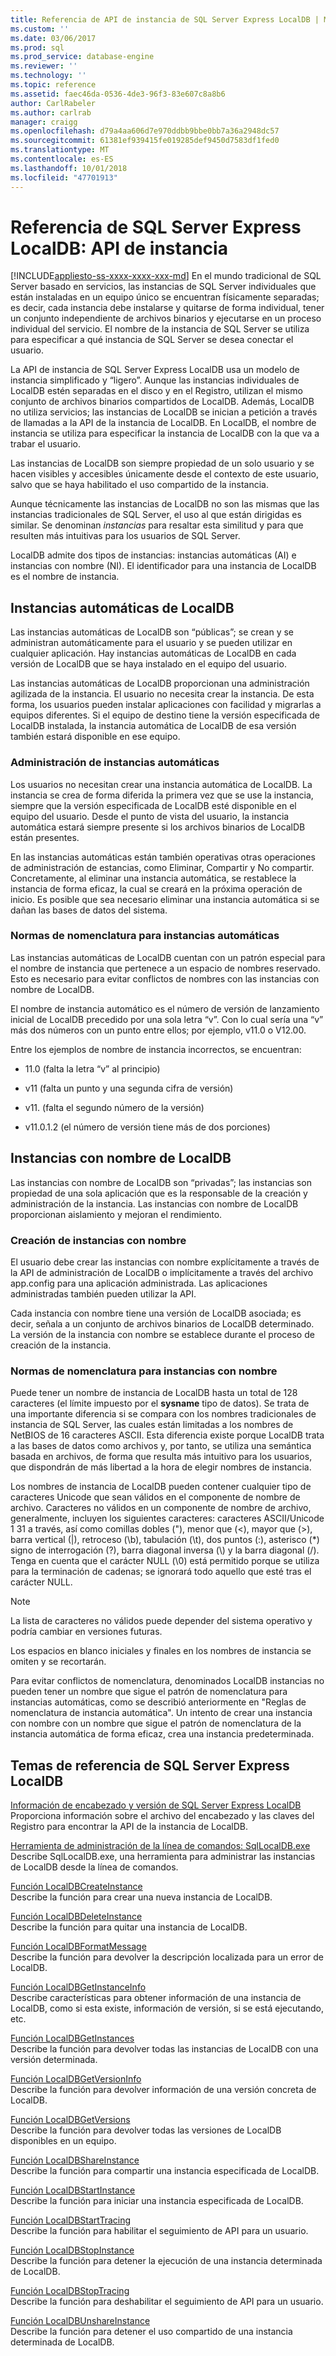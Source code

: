 ```yaml
---
title: Referencia de API de instancia de SQL Server Express LocalDB | Microsoft Docs
ms.custom: ''
ms.date: 03/06/2017
ms.prod: sql
ms.prod_service: database-engine
ms.reviewer: ''
ms.technology: ''
ms.topic: reference
ms.assetid: faec46da-0536-4de3-96f3-83e607c8a8b6
author: CarlRabeler
ms.author: carlrab
manager: craigg
ms.openlocfilehash: d79a4aa606d7e970ddbb9bbe0bb7a36a2948dc57
ms.sourcegitcommit: 61381ef939415fe019285def9450d7583df1fed0
ms.translationtype: MT
ms.contentlocale: es-ES
ms.lasthandoff: 10/01/2018
ms.locfileid: "47701913"
---
```

# <a name="sql-server-express-localdb-reference---instance-apis"></a>Referencia de SQL Server Express LocalDB: API de instancia
[!INCLUDE[appliesto-ss-xxxx-xxxx-xxx-md](../../includes/appliesto-ss-xxxx-xxxx-xxx-md.md)]
  En el mundo tradicional de SQL Server basado en servicios, las instancias de SQL Server individuales que están instaladas en un equipo único se encuentran físicamente separadas; es decir, cada instancia debe instalarse y quitarse de forma individual, tener un conjunto independiente de archivos binarios y ejecutarse en un proceso individual del servicio. El nombre de la instancia de SQL Server se utiliza para especificar a qué instancia de SQL Server se desea conectar el usuario.  
  
 La API de instancia de SQL Server Express LocalDB usa un modelo de instancia simplificado y “ligero”. Aunque las instancias individuales de LocalDB estén separadas en el disco y en el Registro, utilizan el mismo conjunto de archivos binarios compartidos de LocalDB. Además, LocalDB no utiliza servicios; las instancias de LocalDB se inician a petición a través de llamadas a la API de la instancia de LocalDB. En LocalDB, el nombre de instancia se utiliza para especificar la instancia de LocalDB con la que va a trabar el usuario.  
  
 Las instancias de LocalDB son siempre propiedad de un solo usuario y se hacen visibles y accesibles únicamente desde el contexto de este usuario, salvo que se haya habilitado el uso compartido de la instancia.  
  
 Aunque técnicamente las instancias de LocalDB no son las mismas que las instancias tradicionales de SQL Server, el uso al que están dirigidas es similar. Se denominan *instancias* para resaltar esta similitud y para que resulten más intuitivas para los usuarios de SQL Server.  
  
 LocalDB admite dos tipos de instancias: instancias automáticas (AI) e instancias con nombre (NI). El identificador para una instancia de LocalDB es el nombre de instancia.  
  
## <a name="automatic-localdb-instances"></a>Instancias automáticas de LocalDB  
 Las instancias automáticas de LocalDB son “públicas”; se crean y se administran automáticamente para el usuario y se pueden utilizar en cualquier aplicación. Hay instancias automáticas de LocalDB en cada versión de LocalDB que se haya instalado en el equipo del usuario.  
  
 Las instancias automáticas de LocalDB proporcionan una administración agilizada de la instancia. El usuario no necesita crear la instancia. De esta forma, los usuarios pueden instalar aplicaciones con facilidad y migrarlas a equipos diferentes. Si el equipo de destino tiene la versión especificada de LocalDB instalada, la instancia automática de LocalDB de esa versión también estará disponible en ese equipo.  
  
### <a name="automatic-instance-management"></a>Administración de instancias automáticas  
 Los usuarios no necesitan crear una instancia automática de LocalDB. La instancia se crea de forma diferida la primera vez que se use la instancia, siempre que la versión especificada de LocalDB esté disponible en el equipo del usuario. Desde el punto de vista del usuario, la instancia automática estará siempre presente si los archivos binarios de LocalDB están presentes.  
  
 En las instancias automáticas están también operativas otras operaciones de administración de estancias, como Eliminar, Compartir y No compartir. Concretamente, al eliminar una instancia automática, se restablece la instancia de forma eficaz, la cual se creará en la próxima operación de inicio. Es posible que sea necesario eliminar una instancia automática si se dañan las bases de datos del sistema.  
  
### <a name="automatic-instance-naming-rules"></a>Normas de nomenclatura para instancias automáticas  
 Las instancias automáticas de LocalDB cuentan con un patrón especial para el nombre de instancia que pertenece a un espacio de nombres reservado. Esto es necesario para evitar conflictos de nombres con las instancias con nombre de LocalDB.  
  
 El nombre de instancia automático es el número de versión de lanzamiento inicial de LocalDB precedido por una sola letra “v”. Con lo cual sería una “v” más dos números con un punto entre ellos; por ejemplo, v11.0 o V12.00.  
  
 Entre los ejemplos de nombre de instancia incorrectos, se encuentran:  
  
-   11.0 (falta la letra “v” al principio)  
  
-   v11 (falta un punto y una segunda cifra de versión)  
  
-   v11. (falta el segundo número de la versión)  
  
-   v11.0.1.2 (el número de versión tiene más de dos porciones)  
  
## <a name="named-localdb-instances"></a>Instancias con nombre de LocalDB  
 Las instancias con nombre de LocalDB son “privadas”; las instancias son propiedad de una sola aplicación que es la responsable de la creación y administración de la instancia. Las instancias con nombre de LocalDB proporcionan aislamiento y mejoran el rendimiento.  
  
### <a name="named-instance-creation"></a>Creación de instancias con nombre  
 El usuario debe crear las instancias con nombre explícitamente a través de la API de administración de LocalDB o implícitamente a través del archivo app.config para una aplicación administrada. Las aplicaciones administradas también pueden utilizar la API.  
  
 Cada instancia con nombre tiene una versión de LocalDB asociada; es decir, señala a un conjunto de archivos binarios de LocalDB determinado. La versión de la instancia con nombre se establece durante el proceso de creación de la instancia.  
  
### <a name="named-instance-naming-rules"></a>Normas de nomenclatura para instancias con nombre  
 Puede tener un nombre de instancia de LocalDB hasta un total de 128 caracteres (el límite impuesto por el **sysname** tipo de datos). Se trata de una importante diferencia si se compara con los nombres tradicionales de instancia de SQL Server, las cuales están limitadas a los nombres de NetBIOS de 16 caracteres ASCII. Esta diferencia existe porque LocalDB trata a las bases de datos como archivos y, por tanto, se utiliza una semántica basada en archivos, de forma que resulta más intuitivo para los usuarios, que dispondrán de más libertad a la hora de elegir nombres de instancia.  
  
 Los nombres de instancia de LocalDB pueden contener cualquier tipo de caracteres Unicode que sean válidos en el componente de nombre de archivo. Caracteres no válidos en un componente de nombre de archivo, generalmente, incluyen los siguientes caracteres: caracteres ASCII/Unicode 1 31 a través, así como comillas dobles ("), menor que (\<), mayor que (>), barra vertical (|), retroceso (\b), tabulación (\t), dos puntos (:), asterisco (*) signo de interrogación (?), barra diagonal inversa (\\) y la barra diagonal (/). Tenga en cuenta que el carácter NULL (\0) está permitido porque se utiliza para la terminación de cadenas; se ignorará todo aquello que esté tras el carácter NULL.  
  
> [!NOTE]  
>  La lista de caracteres no válidos puede depender del sistema operativo y podría cambiar en versiones futuras.  
  
 Los espacios en blanco iniciales y finales en los nombres de instancia se omiten y se recortarán.  
  
 Para evitar conflictos de nomenclatura, denominados LocalDB instancias no pueden tener un nombre que sigue el patrón de nomenclatura para instancias automáticas, como se describió anteriormente en "Reglas de nomenclatura de instancia automática". Un intento de crear una instancia con nombre con un nombre que sigue el patrón de nomenclatura de la instancia automática de forma eficaz, crea una instancia predeterminada.  
  
## <a name="sql-server-express-localdb-reference-topics"></a>Temas de referencia de SQL Server Express LocalDB  
 [Información de encabezado y versión de SQL Server Express LocalDB](../../relational-databases/express-localdb-instance-apis/sql-server-express-localdb-header-and-version-information.md)  
 Proporciona información sobre el archivo del encabezado y las claves del Registro para encontrar la API de la instancia de LocalDB.  
  
 [Herramienta de administración de la línea de comandos: SqlLocalDB.exe](../../relational-databases/express-localdb-instance-apis/command-line-management-tool-sqllocaldb-exe.md)  
 Describe SqlLocalDB.exe, una herramienta para administrar las instancias de LocalDB desde la línea de comandos.  
  
 [Función LocalDBCreateInstance](../../relational-databases/express-localdb-instance-apis/localdbcreateinstance-function.md)  
 Describe la función para crear una nueva instancia de LocalDB.  
  
 [Función LocalDBDeleteInstance](../../relational-databases/express-localdb-instance-apis/localdbdeleteinstance-function.md)  
 Describe la función para quitar una instancia de LocalDB.  
  
 [Función LocalDBFormatMessage](../../relational-databases/express-localdb-instance-apis/localdbformatmessage-function.md)  
 Describe la función para devolver la descripción localizada para un error de LocalDB.  
  
 [Función LocalDBGetInstanceInfo](../../relational-databases/express-localdb-instance-apis/localdbgetinstanceinfo-function.md)  
 Describe características para obtener información de una instancia de LocalDB, como si esta existe, información de versión, si se está ejecutando, etc.  
  
 [Función LocalDBGetInstances](../../relational-databases/express-localdb-instance-apis/localdbgetinstances-function.md)  
 Describe la función para devolver todas las instancias de LocalDB con una versión determinada.  
  
 [Función LocalDBGetVersionInfo](../../relational-databases/express-localdb-instance-apis/localdbgetversioninfo-function.md)  
 Describe la función para devolver información de una versión concreta de LocalDB.  
  
 [Función LocalDBGetVersions](../../relational-databases/express-localdb-instance-apis/localdbgetversions-function.md)  
 Describe la función para devolver todas las versiones de LocalDB disponibles en un equipo.  
  
 [Función LocalDBShareInstance](../../relational-databases/express-localdb-instance-apis/localdbshareinstance-function.md)  
 Describe la función para compartir una instancia especificada de LocalDB.  
  
 [Función LocalDBStartInstance](../../relational-databases/express-localdb-instance-apis/localdbstartinstance-function.md)  
 Describe la función para iniciar una instancia especificada de LocalDB.  
  
 [Función LocalDBStartTracing](../../relational-databases/express-localdb-instance-apis/localdbstarttracing-function.md)  
 Describe la función para habilitar el seguimiento de API para un usuario.  
  
 [Función LocalDBStopInstance](../../relational-databases/express-localdb-instance-apis/localdbstopinstance-function.md)  
 Describe la función para detener la ejecución de una instancia determinada de LocalDB.  
  
 [Función LocalDBStopTracing](../../relational-databases/express-localdb-instance-apis/localdbstoptracing-function.md)  
 Describe la función para deshabilitar el seguimiento de API para un usuario.  
  
 [Función LocalDBUnshareInstance](../../relational-databases/express-localdb-instance-apis/localdbunshareinstance-function.md)  
 Describe la función para detener el uso compartido de una instancia determinada de LocalDB.  
  
  
